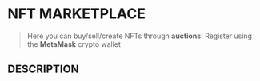 # NFT MARKETPLACE
> Here you can buy/sell/create NFTs through **auctions**! Register using the **MetaMask** crypto wallet

## DESCRIPTION
